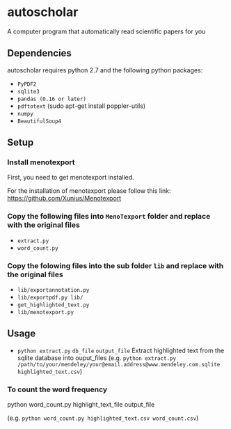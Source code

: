 # autoscholar
A computer program that automatically read scientific papers for you

## Dependencies

autoscholar requires python 2.7 and the following python packages:

- `PyPDF2`
- `sqlite3`
- `pandas (0.16 or later)`
- `pdftotext` (sudo apt-get install poppler-utils)
- `numpy`
- `BeautifulSoup4`

## Setup

### Install menotexport

First, you need to get menotexport installed. 

For the installation of menotexport please follow this link: https://github.com/Xunius/Menotexport

### Copy the following files into `MenoTexport` folder and replace with the original files

- `extract.py`
- `word_count.py` 

### Copy the folowing files into the sub folder `lib` and replace with the original files

- `lib/exportannotation.py` 
- `lib/exportpdf.py lib/`
- `get_highlighted_text.py` 
- `lib/menotexport.py` 

## Usage

- `python extract.py` `db_file` `output_file`
  Extract highlighted text from the sqlite database into ouput_files
(e.g. `python extract.py /path/to/your/mendeley/your@email.address@www.mendeley.com.sqlite highlighted_text.csv`)

### To count the word frequency

python word_count.py highlight_text_file output_file

(e.g. `python word_count.py highlighted_text.csv word_count.csv`)
